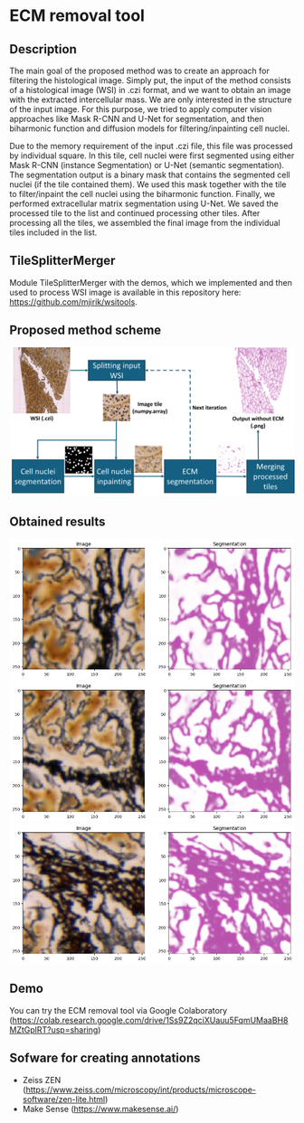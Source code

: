 # ECM removal tool
## Description
The main goal of the proposed method was to create an approach for filtering the histological image. Simply put, the input of the method consists of a histological image (WSI) in .czi format, and we want to obtain an image with the extracted intercellular mass. We are only interested in the structure of the input image. For this purpose, we tried to apply computer vision approaches like Mask R-CNN and U-Net for segmentation, and then biharmonic function and diffusion models for filtering/inpainting cell nuclei.

Due to the memory requirement of the input .czi file, this file was processed by individual square. In this tile, cell nuclei were first segmented using either Mask R-CNN (instance Segmentation) or U-Net (semantic segmentation). The segmentation output is a binary mask that contains the segmented cell nuclei (if the tile contained them). We used this mask together with the tile to filter/inpaint the cell nuclei using the biharmonic function. Finally, we performed extracellular matrix segmentation using U-Net. We saved the processed tile to the list and continued processing other tiles. After processing all the tiles, we assembled the final image from the individual tiles included in the list.

## TileSplitterMerger
Module TileSplitterMerger with the demos, which we implemented and then used to process WSI image is available in this repository here: https://github.com/mjirik/wsitools. 

## Proposed method scheme
![alt text](https://github.com/janburian/Masters_thesis/blob/main/graphics/schema_ECM_remove_2.png)

## Obtained results
![alt text](https://github.com/janburian/Masters_thesis/blob/main/graphics/output_ECM_test.png)
![alt text](https://github.com/janburian/Masters_thesis/blob/main/graphics/output_ECM_test_2.png)
![alt text](https://github.com/janburian/Masters_thesis/blob/main/graphics/output_ECM_test_3.png)

## Demo
You can try the ECM removal tool via Google Colaboratory (https://colab.research.google.com/drive/1Ss9Z2qciXUauu5FqmUMaaBH8MZtGplRT?usp=sharing)

## Sofware for creating annotations
* Zeiss ZEN (https://www.zeiss.com/microscopy/int/products/microscope-software/zen-lite.html)
* Make Sense (https://www.makesense.ai/)
